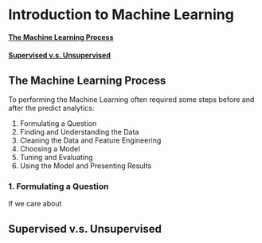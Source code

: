 # Introduction to Machine Learning

#### [The Machine Learning Process](#TMLP)
#### [Supervised v.s. Unsupervised](#SvU)

## The Machine Learning Process

To performing the Machine Learning often required some steps before and after the predict analytics:

1. Formulating a Question 
2. Finding and Understanding the Data
3. Cleaning the Data and Feature Engineering
4. Choosing a Model
5. Tuning and Evaluating
6. Using the Model and Presenting Results

### 1. Formulating a Question 
If we care about

<a name="TMLP"/>

## Supervised v.s. Unsupervised

<a name="SvU"/>
